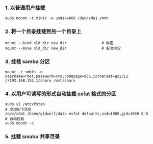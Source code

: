 ### 1. 以普通用户挂载

```shell
sudo mount -t minix -o umask=000 /dev/sda1 /mnt
```

### 2. 将一个目录挂载到另一个目录上

```shell
mount --bind old_dir new_dir                # 绑定
mount --move old_dir new_dir                # 取消绑定
```

### 3. 挂载 samba 分区

```shell
mount -t smbfs -o username=root,password=xxx,codepage=936,iocharset=gc2312 //192.168.192.1/share /mnt/share
```

### 4. 以用户可读写的形式自动挂载 exfat 格式的分区
```shell
sudo vi /etc/fstab
# 添加如下信息
/dev/sda1 /home/gldwolf/data exfat defaults,uid=1000,gid=1000 0 0
# 自动挂载
sudo mount -a
```
### 5. 挂载 smaba 共享目录
